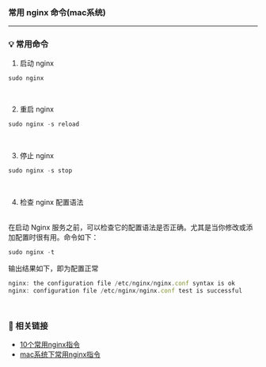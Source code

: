 ### 常用 nginx 命令(mac系统)
***

### 💡 常用命令

1. 启动 nginx 
```js
sudo nginx
```
<br>

2. 重启 nginx 
```js
sudo nginx -s reload
```
<br>

3. 停止 nginx 
```js
sudo nginx -s stop
```
<br>

4. 检查 nginx 配置语法
<br>
在启动 Nginx 服务之前，可以检查它的配置语法是否正确。尤其是当你修改或添加配置时很有用。命令如下：

```js
sudo nginx -t 
```

输出结果如下，即为配置正常

```js
nginx: the configuration file /etc/nginx/nginx.conf syntax is ok 
nginx: configuration file /etc/nginx/nginx.conf test is successful 
```
<div style='margin-top: 50px'></div>


### 🔗 相关链接
- [10个常用nginx指令](http://www.fly63.com/article/detial/6544)
- [mac系统下常用nginx指令](https://www.jianshu.com/p/05900b778395)